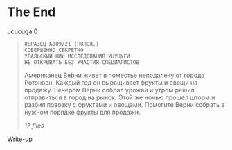 # The End

ucucuga 0

> ```
> ОБРАЗЕЦ №009/21 (ПОЛОЖ.)
> СОВЕРШЕННО СЕКРЕТНО
> УРАЛЬСКИЙ НИИ ИССЛЕДОВАНИЯ УЦУЦУГИ
> НЕ ОТКРЫВАТЬ БЕЗ УЧАСТИЯ СПЕЦИАЛИСТОВ
> ```
> 
> Американец Ве́рни живет в поместье неподалеку от города Ротэнвен. Каждый год он выращивает фрукты и овощи на продажу. Вечером Верни собрал урожай и утром решил отправиться в город на рынок. Этой же ночью прошел шторм и разбил повозку с фруктами и овощами. Помогите Верни собрать в нужном порядке фрукты для продажи.
>
> *17 files*

[Write-up](WRITEUP.md)
